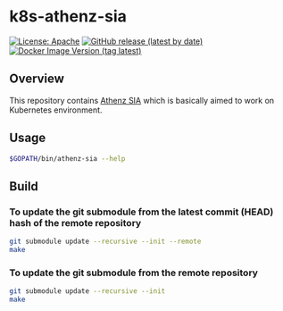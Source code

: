 # k8s-athenz-sia

[![License: Apache](https://img.shields.io/badge/License-Apache%202.0-blue.svg?style=flat-square)](https://opensource.org/licenses/Apache-2.0)
[![GitHub release (latest by date)](https://img.shields.io/github/v/release/AthenZ/k8s-athenz-sia?style=flat-square&label=Github%20version)](https://github.com/AthenZ/k8s-athenz-sia/releases/latest)
[![Docker Image Version (tag latest)](https://img.shields.io/docker/v/athenz/k8s-athenz-sia/latest?style=flat-square&label=Docker%20version)](https://hub.docker.com/r/athenz/k8s-athenz-sia/tags)

## Overview

This repository contains [Athenz SIA](https://github.com/AthenZ/athenz/blob/master/docs/system_view.md#sia-service-identity-agent-provider) which is basically aimed to work on Kubernetes environment.

## Usage

```sh
$GOPATH/bin/athenz-sia --help
```

## Build

### To update the git submodule from the latest commit (HEAD) hash of the remote repository

```sh
git submodule update --recursive --init --remote
make
```

### To update the git submodule from the remote repository

```sh
git submodule update --recursive --init
make
```
